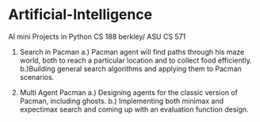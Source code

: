 # Artificial-Intelligence
  AI mini Projects in Python CS 188 berkley/ ASU CS 571

1. Search in Pacman 
  a.) Pacman agent will find paths through his maze world, both to reach a particular
    location and to collect food efficiently. 
  b.)Building general search algorithms and applying them to Pacman scenarios.

2. Multi Agent Pacman
 a.) Designing agents for the classic version of Pacman, including ghosts. 
 b.) Implementing both minimax and expectimax search and coming up with an evaluation function
    design.
